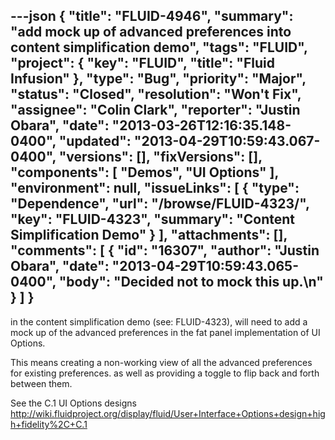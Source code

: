---json
{
  "title": "FLUID-4946",
  "summary": "add mock up of advanced preferences into content simplification demo",
  "tags": "FLUID",
  "project": {
    "key": "FLUID",
    "title": "Fluid Infusion"
  },
  "type": "Bug",
  "priority": "Major",
  "status": "Closed",
  "resolution": "Won't Fix",
  "assignee": "Colin Clark",
  "reporter": "Justin Obara",
  "date": "2013-03-26T12:16:35.148-0400",
  "updated": "2013-04-29T10:59:43.067-0400",
  "versions": [],
  "fixVersions": [],
  "components": [
    "Demos",
    "UI Options"
  ],
  "environment": null,
  "issueLinks": [
    {
      "type": "Dependence",
      "url": "/browse/FLUID-4323/",
      "key": "FLUID-4323",
      "summary": "Content Simplification Demo"
    }
  ],
  "attachments": [],
  "comments": [
    {
      "id": "16307",
      "author": "Justin Obara",
      "date": "2013-04-29T10:59:43.065-0400",
      "body": "Decided not to mock this up.\n"
    }
  ]
}
---
in the content simplification demo (see: FLUID-4323), will need to add a mock up of the advanced preferences in the fat panel implementation of UI Options.

This means creating a non-working view of all the  advanced preferences for existing preferences. as well as providing a toggle to flip back and forth between them.

See the C.1 UI Options designs\
<http://wiki.fluidproject.org/display/fluid/User+Interface+Options+design+high+fidelity%2C+C.1>

        